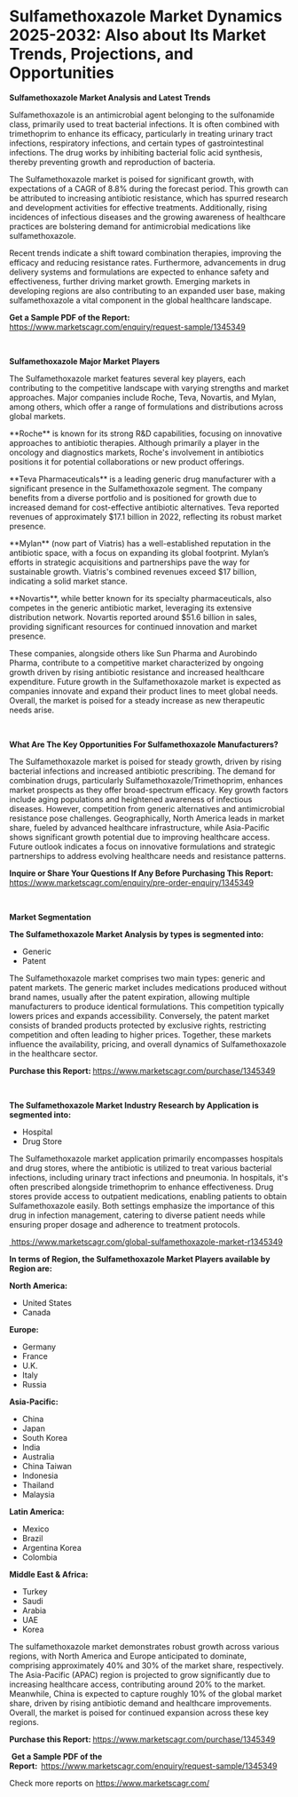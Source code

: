 <p><h1>Sulfamethoxazole Market Dynamics 2025-2032: Also about Its Market Trends, Projections, and Opportunities</h1></p><p><strong>Sulfamethoxazole Market Analysis and Latest Trends</strong></p>
<p><p>Sulfamethoxazole is an antimicrobial agent belonging to the sulfonamide class, primarily used to treat bacterial infections. It is often combined with trimethoprim to enhance its efficacy, particularly in treating urinary tract infections, respiratory infections, and certain types of gastrointestinal infections. The drug works by inhibiting bacterial folic acid synthesis, thereby preventing growth and reproduction of bacteria.</p><p>The Sulfamethoxazole market is poised for significant growth, with expectations of a CAGR of 8.8% during the forecast period. This growth can be attributed to increasing antibiotic resistance, which has spurred research and development activities for effective treatments. Additionally, rising incidences of infectious diseases and the growing awareness of healthcare practices are bolstering demand for antimicrobial medications like sulfamethoxazole.</p><p>Recent trends indicate a shift toward combination therapies, improving the efficacy and reducing resistance rates. Furthermore, advancements in drug delivery systems and formulations are expected to enhance safety and effectiveness, further driving market growth. Emerging markets in developing regions are also contributing to an expanded user base, making sulfamethoxazole a vital component in the global healthcare landscape.</p></p>
<p><strong>Get a Sample PDF of the Report:&nbsp;</strong> <a href="https://www.marketscagr.com/enquiry/request-sample/1345349?utm_campaign=2176&utm_medium=2&utm_source=Github&utm_content=ia&utm_term=08032025&utm_id=sulfamethoxazole">https://www.marketscagr.com/enquiry/request-sample/1345349</a></p>
<p>&nbsp;</p>
<p><strong>Sulfamethoxazole Major Market Players</strong></p>
<p><p>The Sulfamethoxazole market features several key players, each contributing to the competitive landscape with varying strengths and market approaches. Major companies include Roche, Teva, Novartis, and Mylan, among others, which offer a range of formulations and distributions across global markets.</p><p>**Roche** is known for its strong R&D capabilities, focusing on innovative approaches to antibiotic therapies. Although primarily a player in the oncology and diagnostics markets, Roche's involvement in antibiotics positions it for potential collaborations or new product offerings.</p><p>**Teva Pharmaceuticals** is a leading generic drug manufacturer with a significant presence in the Sulfamethoxazole segment. The company benefits from a diverse portfolio and is positioned for growth due to increased demand for cost-effective antibiotic alternatives. Teva reported revenues of approximately $17.1 billion in 2022, reflecting its robust market presence.</p><p>**Mylan** (now part of Viatris) has a well-established reputation in the antibiotic space, with a focus on expanding its global footprint. Mylan’s efforts in strategic acquisitions and partnerships pave the way for sustainable growth. Viatris's combined revenues exceed $17 billion, indicating a solid market stance.</p><p>**Novartis**, while better known for its specialty pharmaceuticals, also competes in the generic antibiotic market, leveraging its extensive distribution network. Novartis reported around $51.6 billion in sales, providing significant resources for continued innovation and market presence.</p><p>These companies, alongside others like Sun Pharma and Aurobindo Pharma, contribute to a competitive market characterized by ongoing growth driven by rising antibiotic resistance and increased healthcare expenditure. Future growth in the Sulfamethoxazole market is expected as companies innovate and expand their product lines to meet global needs. Overall, the market is poised for a steady increase as new therapeutic needs arise.</p></p>
<p>&nbsp;</p>
<p><strong>What Are The Key Opportunities For Sulfamethoxazole Manufacturers?</strong></p>
<p><p>The Sulfamethoxazole market is poised for steady growth, driven by rising bacterial infections and increased antibiotic prescribing. The demand for combination drugs, particularly Sulfamethoxazole/Trimethoprim, enhances market prospects as they offer broad-spectrum efficacy. Key growth factors include aging populations and heightened awareness of infectious diseases. However, competition from generic alternatives and antimicrobial resistance pose challenges. Geographically, North America leads in market share, fueled by advanced healthcare infrastructure, while Asia-Pacific shows significant growth potential due to improving healthcare access. Future outlook indicates a focus on innovative formulations and strategic partnerships to address evolving healthcare needs and resistance patterns.</p></p>
<p><strong>Inquire or Share Your Questions If Any Before Purchasing This Report:</strong> <a href="https://www.marketscagr.com/enquiry/pre-order-enquiry/1345349?utm_campaign=2176&utm_medium=2&utm_source=Github&utm_content=ia&utm_term=08032025&utm_id=sulfamethoxazole">https://www.marketscagr.com/enquiry/pre-order-enquiry/1345349</a></p>
<p>&nbsp;</p>
<p><strong>Market Segmentation</strong></p>
<p><strong>The Sulfamethoxazole Market Analysis by types is segmented into:</strong></p>
<p><ul><li>Generic</li><li>Patent</li></ul></p>
<p><p>The Sulfamethoxazole market comprises two main types: generic and patent markets. The generic market includes medications produced without brand names, usually after the patent expiration, allowing multiple manufacturers to produce identical formulations. This competition typically lowers prices and expands accessibility. Conversely, the patent market consists of branded products protected by exclusive rights, restricting competition and often leading to higher prices. Together, these markets influence the availability, pricing, and overall dynamics of Sulfamethoxazole in the healthcare sector.</p></p>
<p><strong>Purchase this Report:&nbsp;</strong><a href="https://www.marketscagr.com/purchase/1345349?utm_campaign=2176&utm_medium=2&utm_source=Github&utm_content=ia&utm_term=08032025&utm_id=sulfamethoxazole">https://www.marketscagr.com/purchase/1345349</a></p>
<p>&nbsp;</p>
<p><strong>The Sulfamethoxazole Market Industry Research by Application is segmented into:</strong></p>
<p><ul><li>Hospital</li><li>Drug Store</li></ul></p>
<p><p>The Sulfamethoxazole market application primarily encompasses hospitals and drug stores, where the antibiotic is utilized to treat various bacterial infections, including urinary tract infections and pneumonia. In hospitals, it's often prescribed alongside trimethoprim to enhance effectiveness. Drug stores provide access to outpatient medications, enabling patients to obtain Sulfamethoxazole easily. Both settings emphasize the importance of this drug in infection management, catering to diverse patient needs while ensuring proper dosage and adherence to treatment protocols.</p></p>
<p><a href="https://www.marketscagr.com/global-sulfamethoxazole-market-r1345349?utm_campaign=2176&utm_medium=2&utm_source=Github&utm_content=ia&utm_term=08032025&utm_id=sulfamethoxazole">&nbsp;https://www.marketscagr.com/global-sulfamethoxazole-market-r1345349</a></p>
<p><strong>In terms of Region, the Sulfamethoxazole Market Players available by Region are:</strong></p>
<p>
    <p> <strong> North America: </strong>
        <ul>
            <li>United States</li>
            <li>Canada</li>
        </ul>
        </p> 
    <p> <strong> Europe: </strong>
        <ul>
            <li>Germany</li>
            <li>France</li>
            <li>U.K.</li>
            <li>Italy</li>
            <li>Russia</li>
        </ul>
        </p> 
    <p> <strong> Asia-Pacific: </strong>
        <ul>
            <li>China</li>
            <li>Japan</li>
            <li>South Korea</li>
            <li>India</li>
            <li>Australia</li>
            <li>China Taiwan</li>
            <li>Indonesia</li>
            <li>Thailand</li>
            <li>Malaysia</li>
        </ul>
        </p> 
    <p> <strong> Latin America: </strong>
        <ul>
            <li>Mexico</li>
            <li>Brazil</li>
            <li>Argentina Korea</li>
            <li>Colombia</li>
        </ul>
        </p> 
    <p> <strong> Middle East & Africa: </strong>
        <ul>
            <li>Turkey</li>
            <li>Saudi</li>
            <li>Arabia</li>
            <li>UAE</li>
            <li>Korea</li>
        </ul>
    </p>
    </p>
<p><p>The sulfamethoxazole market demonstrates robust growth across various regions, with North America and Europe anticipated to dominate, comprising approximately 40% and 30% of the market share, respectively. The Asia-Pacific (APAC) region is projected to grow significantly due to increasing healthcare access, contributing around 20% to the market. Meanwhile, China is expected to capture roughly 10% of the global market share, driven by rising antibiotic demand and healthcare improvements. Overall, the market is poised for continued expansion across these key regions.</p></p>
<p><strong>Purchase this Report: </strong><a href="https://www.marketscagr.com/purchase/1345349?utm_campaign=2176&utm_medium=2&utm_source=Github&utm_content=ia&utm_term=08032025&utm_id=sulfamethoxazole">https://www.marketscagr.com/purchase/1345349</a></p>
<p>&nbsp;<strong>Get a Sample PDF of the Report:&nbsp;&nbsp;</strong><a href="https://www.marketscagr.com/enquiry/request-sample/1345349?utm_campaign=2176&utm_medium=2&utm_source=Github&utm_content=ia&utm_term=08032025&utm_id=sulfamethoxazole">https://www.marketscagr.com/enquiry/request-sample/1345349</a></p>
<p><strong></strong></p>
<p>Check more reports on <a href="https://www.marketscagr.com/?utm_campaign=2176&utm_medium=2&utm_source=Github&utm_content=ia&utm_term=08032025&utm_id=sulfamethoxazole">https://www.marketscagr.com/</a></p>